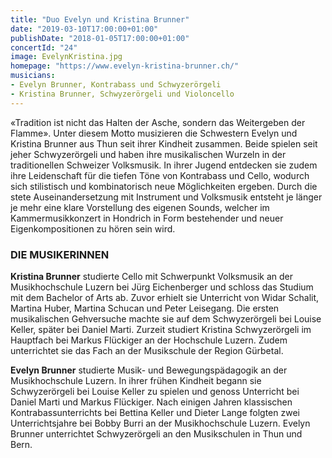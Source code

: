```yaml
---
title: "Duo Evelyn und Kristina Brunner"
date: "2019-03-10T17:00:00+01:00"
publishDate: "2018-01-05T17:00:00+01:00"
concertId: "24"
image: EvelynKristina.jpg
homepage: "https://www.evelyn-kristina-brunner.ch/"
musicians:
- Evelyn Brunner, Kontrabass und Schwyzerörgeli
- Kristina Brunner, Schwyzerörgeli und Violoncello
---
```


«Tradition ist nicht das Halten der Asche, sondern
das Weitergeben der Flamme».
Unter diesem Motto musizieren die Schwestern
Evelyn und Kristina Brunner aus Thun seit ihrer
Kindheit zusammen. Beide spielen seit jeher Schwyzerörgeli
und haben ihre musikalischen Wurzeln in
der traditionellen Schweizer Volksmusik. In ihrer
Jugend entdecken sie zudem ihre Leidenschaft für
die tiefen Töne von Kontrabass und Cello, wodurch
sich stilistisch und kombinatorisch neue Möglichkeiten
ergeben.
Durch die stete Auseinandersetzung mit Instrument
und Volksmusik entsteht je länger je mehr eine klare
Vorstellung des eigenen Sounds, welcher im Kammermusikkonzert
in Hondrich in Form bestehender
und neuer Eigenkompositionen zu hören sein wird.

### DIE MUSIKERINNEN

__Kristina Brunner__ studierte Cello mit Schwerpunkt Volksmusik an der Musikhochschule
Luzern bei Jürg Eichenberger und schloss das Studium mit dem
Bachelor of Arts ab. Zuvor erhielt sie Unterricht von Widar Schalit, Martina
Huber, Martina Schucan und Peter Leisegang. Die ersten musikalischen Gehversuche
machte sie auf dem Schwyzerörgeli bei Louise Keller, später bei Daniel
Marti. Zurzeit studiert Kristina Schwyzerörgeli im Hauptfach bei Markus
Flückiger an der Hochschule Luzern. Zudem unterrichtet sie das Fach an der
Musikschule der Region Gürbetal.

__Evelyn Brunner__ studierte Musik- und Bewegungspädagogik an der Musikhochschule
Luzern. In ihrer frühen Kindheit begann sie Schwyzerörgeli bei
Louise Keller zu spielen und genoss Unterricht bei Daniel Marti und Markus
Flückiger. Nach einigen Jahren klassischen Kontrabassunterrichts bei Bettina
Keller und Dieter Lange folgten zwei Unterrichtsjahre bei Bobby Burri an der
Musikhochschule Luzern. Evelyn Brunner unterrichtet Schwyzerörgeli an den
Musikschulen in Thun und Bern.
